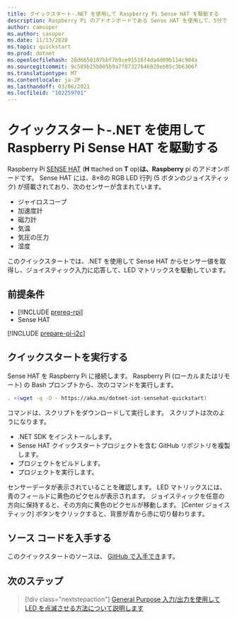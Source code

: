 ```yaml
---
title: クイックスタート-.NET を使用して Raspberry Pi Sense HAT を駆動する
description: Raspberry Pi のアドオンボードである Sense HAT を使用して、5分で .NET IoT ライブラリを使い始めることができます。
author: camsoper
ms.author: casoper
ms.date: 11/13/2020
ms.topic: quickstart
ms.prod: dotnet
ms.openlocfilehash: 28d6650187bbf7b9ce91516f4da4d09b114c904a
ms.sourcegitcommit: 9c589b25b005b9a7f87327646020eb85c3b6306f
ms.translationtype: MT
ms.contentlocale: ja-JP
ms.lasthandoff: 03/06/2021
ms.locfileid: "102259701"
---
```

# <a name="quickstart---use-net-to-drive-a-raspberry-pi-sense-hat"></a>クイックスタート-.NET を使用して Raspberry Pi Sense HAT を駆動する

Raspberry Pi [SENSE HAT](https://www.raspberrypi.org/products/sense-hat/) (**H** ttached on **T** op)**は、Raspberry** pi のアドオンボードです。 Sense HAT には、8×8の RGB LED 行列 (5 ボタンのジョイスティック) が搭載されており、次のセンサーが含まれています。

- ジャイロスコープ
- 加速度計
- 磁力計
- 気温
- 気圧の圧力
- 湿度

このクイックスタートでは、.NET を使用して Sense HAT からセンサー値を取得し、ジョイスティック入力に応答して、LED マトリックスを駆動しています。

## <a name="prerequisites"></a>前提条件

- [!INCLUDE [prereq-rpi](../includes/prereq-rpi.md)]
- Sense HAT

[!INCLUDE [prepare-pi-i2c](../includes/prepare-pi-i2c.md)]

## <a name="run-the-quickstart"></a>クイックスタートを実行する

Sense HAT を Raspberry Pi に接続します。 Raspberry Pi (ローカルまたはリモート) の Bash プロンプトから、次のコマンドを実行します。

```bash
. <(wget -q -O - https://aka.ms/dotnet-iot-sensehat-quickstart)
```

コマンドは、スクリプトをダウンロードして実行します。 スクリプトは次のようになります。

- .NET SDK をインストールします。
- Sense HAT クイックスタートプロジェクトを含む GitHub リポジトリを複製します。
- プロジェクトをビルドします。
- プロジェクトを実行します。

センサーデータが表示されていることを確認します。 LED マトリックスには、青のフィールドに黄色のピクセルが表示されます。 ジョイスティックを任意の方向に保持すると、その方向に黄色のピクセルが移動します。 [Center ジョイスティック] ボタンをクリックすると、背景が青から赤に切り替わります。

## <a name="get-the-source-code"></a>ソース コードを入手する

このクイックスタートのソースは、 [GitHub で入手でき](https://github.com/MicrosoftDocs/dotnet-iot-assets/tree/master/quickstarts/SenseHat.Quickstart)ます。

## <a name="next-steps"></a>次のステップ

> [!div class="nextstepaction"]
> [General Purpose 入力/出力を使用して LED を点滅させる方法について説明します](../tutorials/blink-led.md)
